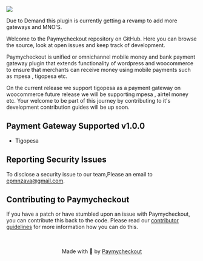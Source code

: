 [<img src="https://github-ads.s3.eu-central-1.amazonaws.com/support-ukraine.svg?t=1" />](https://supportukrainenow.org)

Due to Demand this plugin is currently getting a revamp to add more gateways and MNO'S.

Welcome to the Paymycheckout repository on GitHub. Here you can browse the source, look at open issues and keep track of development.

Paymycheckout is unified or omnichannel mobile money and bank payment gateway plugin that extends functionality of wordpress and woocommerce to ensure that merchants can receive money using mobile payments such as mpesa , tigopesa etc.

On the current release we support tigopesa as a payment gateway on woocommerce future release we will be supporting mpesa , airtel money etc. Your welcome to be part of this journey by contributing to it's development contribution guides will be up soon.

## Payment Gateway Supported v1.0.0

- Tigopesa

## Reporting Security Issues

To disclose a security issue to our team,Please an email to epmnzava@gmail.com.

## Contributing to Paymycheckout

If you have a patch or have stumbled upon an issue with Paymycheckout, you can contribute this back to the code. Please read our [contributor guidelines](https://github.com/dbrax/paymycheckout/blob/main/CONTRIBUTING.md) for more information how you can do this.

<p align="center">
    <br/><br/>
    Made with 💜 by <a href="https://github.com/dbrax/paymycheckout">Paymycheckout</a>
</p>
